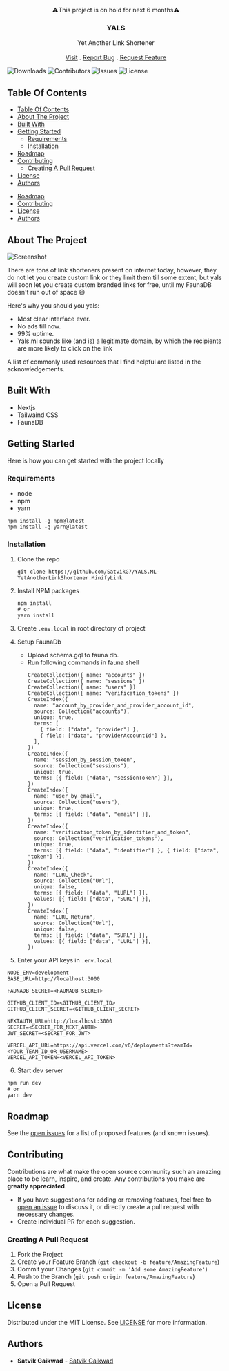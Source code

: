 <p align="center">⚠️This project is on hold for next 6 months⚠️</p>
<p align="center">
  <h3 align="center">YALS</h3>
  <p align="center">
    Yet Another Link Shortener
    <br/>
    <br/>
    <a href="https://yals.ml">Visit</a>
    .
    <a href="https://github.com/SatvikG7/YALS.ML-YetAnotherLinkShortener.MinifyLink/issues">Report Bug</a>
    .
    <a href="https://github.com/SatvikG7/YALS.ML-YetAnotherLinkShortener.MinifyLink/issues">Request Feature</a>
  </p>
</p>

![Downloads](https://img.shields.io/github/deployments/SatvikG7/YALS.ML-YetAnotherLinkShortener.MinifyLink/production?label=vercel&logo=vercel&logoColor=white) ![Contributors](https://img.shields.io/github/contributors/SatvikG7/YALS.ML-YetAnotherLinkShortener.MinifyLink?color=dark-green) ![Issues](https://img.shields.io/github/issues/SatvikG7/YALS.ML-YetAnotherLinkShortener.MinifyLink) ![License](https://img.shields.io/github/license/SatvikG7/YALS.ML-YetAnotherLinkShortener.MinifyLink)

## Table Of Contents

- [Table Of Contents](#table-of-contents)
- [About The Project](#about-the-project)
- [Built With](#built-with)
- [Getting Started](#getting-started)
	- [Requirements](#requirements)
	- [Installation](#installation)
- [Roadmap](#roadmap)
- [Contributing](#contributing)
	- [Creating A Pull Request](#creating-a-pull-request)
- [License](#license)
- [Authors](#authors)
<!-- -   [Usage](#usage) -->
-   [Roadmap](#roadmap)
-   [Contributing](#contributing)
-   [License](#license)
-   [Authors](#authors)

## About The Project

![Screenshot](https://raw.githubusercontent.com/SatvikG7/YALS.ML-YetAnotherLinkShortener.MinifyLink/master/public/screenshot.jpeg)

There are tons of link shorteners present on internet today, however, they do not let you create custom link or they limit them till some extent, but yals will soon let you create custom branded links for free, until my FaunaDB doesn't run out of space :smile:

Here's why you should you yals:

-   Most clear interface ever.
-   No ads till now.
-   99% uptime.
-   Yals.ml sounds like (and is) a legitimate domain, by which the recipients are more likely to click on the link

A list of commonly used resources that I find helpful are listed in the acknowledgements.

## Built With

-   Nextjs
-   Tailwaind CSS
-   FaunaDB

## Getting Started

Here is how you can get started with the project locally

### Requirements

-   node
-   npm
-   yarn

```
npm install -g npm@latest
npm install -g yarn@latest
```

### Installation

1. Clone the repo

    ```
    git clone https://github.com/SatvikG7/YALS.ML-YetAnotherLinkShortener.MinifyLink
    ```

2. Install NPM packages

    ```
    npm install
    # or
    yarn install
    ```

3. Create `.env.local` in root directory of project

4. Setup FaunaDb

    - Upload schema.gql to fauna db.
    - Run following commands in fauna shell
        ```fql
        CreateCollection({ name: "accounts" })
        CreateCollection({ name: "sessions" })
        CreateCollection({ name: "users" })
        CreateCollection({ name: "verification_tokens" })
        CreateIndex({
          name: "account_by_provider_and_provider_account_id",
          source: Collection("accounts"),
          unique: true,
          terms: [
            { field: ["data", "provider"] },
            { field: ["data", "providerAccountId"] },
          ],
        })
        CreateIndex({
          name: "session_by_session_token",
          source: Collection("sessions"),
          unique: true,
          terms: [{ field: ["data", "sessionToken"] }],
        })
        CreateIndex({
          name: "user_by_email",
          source: Collection("users"),
          unique: true,
          terms: [{ field: ["data", "email"] }],
        })
        CreateIndex({
          name: "verification_token_by_identifier_and_token",
          source: Collection("verification_tokens"),
          unique: true,
          terms: [{ field: ["data", "identifier"] }, { field: ["data", "token"] }],
        })
		CreateIndex({
          name: "LURL_Check",
          source: Collection("Url"),
          unique: false,
          terms: [{ field: ["data", "LURL"] }],
          values: [{ field: ["data", "SURL"] }],
        })
		CreateIndex({
          name: "LURL_Return",
          source: Collection("Url"),
          unique: false,
          terms: [{ field: ["data", "SURL"] }],
          values: [{ field: ["data", "LURL"] }],
        })
        ```

5. Enter your API keys in `.env.local`

```
NODE_ENV=development
BASE_URL=http://localhost:3000

FAUNADB_SECRET=<FAUNADB_SECRET>

GITHUB_CLIENT_ID=<GITHUB_CLIENT_ID>
GITHUB_CLIENT_SECRET=<GITHUB_CLIENT_SECRET>

NEXTAUTH_URL=http://localhost:3000
SECRET=<SECRET_FOR_NEXT_AUTH>
JWT_SECRET=<SECRET_FOR_JWT>

VERCEL_API_URL=https://api.vercel.com/v6/deployments?teamId=<YOUR_TEAM_ID_OR_USERNAME>
VERCEL_API_TOKEN=<VERCEL_API_TOKEN>
```

6. Start dev server

```
npm run dev
# or
yarn dev
```

## Roadmap

See the [open issues](https://github.com/SatvikG7/YALS.ML-YetAnotherLinkShortener.MinifyLink/issues) for a list of proposed features (and known issues).

## Contributing

Contributions are what make the open source community such an amazing place to be learn, inspire, and create. Any contributions you make are **greatly appreciated**.

-   If you have suggestions for adding or removing features, feel free to [open an issue](https://github.com/SatvikG7/YALS.ML-YetAnotherLinkShortener.MinifyLink/issues/new) to discuss it, or directly create a pull request with necessary changes.
-   Create individual PR for each suggestion.

### Creating A Pull Request

1. Fork the Project
2. Create your Feature Branch (`git checkout -b feature/AmazingFeature`)
3. Commit your Changes (`git commit -m 'Add some AmazingFeature'`)
4. Push to the Branch (`git push origin feature/AmazingFeature`)
5. Open a Pull Request

## License

Distributed under the MIT License. See [LICENSE](https://github.com/SatvikG7/YALS.ML-YetAnotherLinkShortener.MinifyLink/blob/main/LICENSE) for more information.

## Authors

-   **Satvik Gaikwad** - [Satvik Gaikwad](https://github.com/SatvikG7/)

